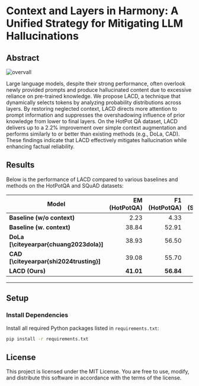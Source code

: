 # Context and Layers in Harmony: A Unified Strategy for Mitigating LLM Hallucinations

## Abstract
![overvall](https://github.com/user-attachments/assets/5f831f9d-99e5-419e-a3fb-6cbc2c4837c0)

Large language models, despite their strong performance, often overlook newly provided prompts and produce hallucinated content due to excessive reliance on pre-trained knowledge. We propose LACD, a technique that dynamically selects tokens by analyzing probability distributions across layers. By restoring neglected context, LACD directs more attention to prompt information and suppresses the overshadowing influence of prior knowledge from lower to final layers. On the HotPot QA dataset, LACD delivers up to a 2.2% improvement over simple context augmentation and performs similarly to or better than existing methods (e.g., DoLa, CAD). These findings indicate that LACD effectively mitigates hallucination while enhancing factual reliability.

## Results

Below is the performance of LACD compared to various baselines and methods on the HotPotQA and SQuAD datasets:

| **Model**                                 | **EM (HotPotQA)** | **F1 (HotPotQA)** | **EM (SQuAD)** | **F1 (SQuAD)** |
|-------------------------------------------|-------------------:|------------------:|---------------:|---------------:|
| **Baseline (w/o context)**               | 2.23              | 4.33              | 2.69           | 4.62           |
| **Baseline (w. context)**                | 38.84             | 52.91             | 15.61          | 25.31          |
| **DoLa [\citeyearpar{chuang2023dola}]**  | 38.93             | 56.50             | 16.62          | 28.30          |
| **CAD [\citeyearpar{shi2024trusting}]**  | 39.08             | 55.70             | 30.12          | 45.29          |
| **LACD (Ours)**                          | **41.01**         | **56.84**         | **30.35**      | **46.13**      |

---

## Setup

### Install Dependencies
Install all required Python packages listed in `requirements.txt`:

```bash
pip install -r requirements.txt
```

## License

This project is licensed under the MIT License. You are free to use, modify, and distribute this software in accordance with the terms of the license.
